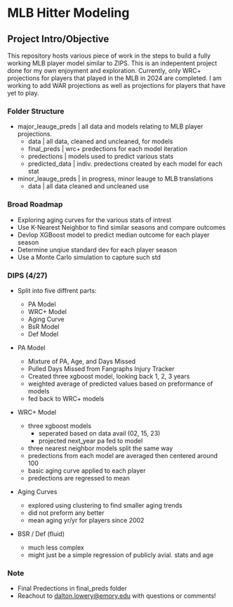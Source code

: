 # MLB Hitter Modeling

## Project Intro/Objective

This repository hosts various piece of work in the steps to build a fully working MLB player model similar to ZIPS. This is an indepentent project done for my own enjoyment and exploration. Currently, only WRC+ projections for players that played in the MLB in 2024 are completed. I am working to add WAR projections as well as projections for players that have yet to play.

### Folder Structure

- major_leauge_preds | all data and models relating to MLB player projections.
  - data | all data, cleaned and uncleaned, for models
  - final_preds | wrc+ predections for each model iteration
  - predections | models used to predict various stats
  - predicted_data | indiv. predections created by each model for each stat
- minor_leauge_preds | in progress, minor leauge to MLB translations
  - data | all data cleaned and uncleaned use

### Broad Roadmap

- Exploring aging curves for the various stats of intrest
- Use K-Nearest Neighbor to find similar seasons and compare outcomes
- Devlop XGBoost model to predict median outcome for each player season
- Determine unqiue standard dev for each player season
- Use a Monte Carlo simulation to capture such std

### DIPS (4/27)

- Split into five diffrent parts:
  - PA Model
  - WRC+ Model
  - Aging Curve
  - BsR Model
  - Def Model
- PA Model
  - Mixture of PA, Age, and Days Missed
  - Pulled Days Missed from Fangraphs Injury Tracker
  - Created three xgboost model, looking back 1, 2, 3 years
  - weighted average of predicted values based on preformance of models
  - fed back to WRC+ models
- WRC+ Model
  - three xgboost models
    - seperated based on data avail (02, 15, 23)
    - projected next_year pa fed to model
  - three nearest neighbor models split the same way
  - predections from each model are averaged then centered around 100
  - basic aging curve applied to each player
  - predections are regressed to mean

- Aging Curves
  - explored using clustering to find smaller aging trends
  - did not preform any better
  - mean aging yr/yr for players since 2002
- BSR / Def (fluid)
  - much less complex
  - might just be a simple regression of publicly avial. stats and age

### Note

- Final Predections in final_preds folder
- Reachout to <dalton.lowery@emory.edu> with questions or comments!
